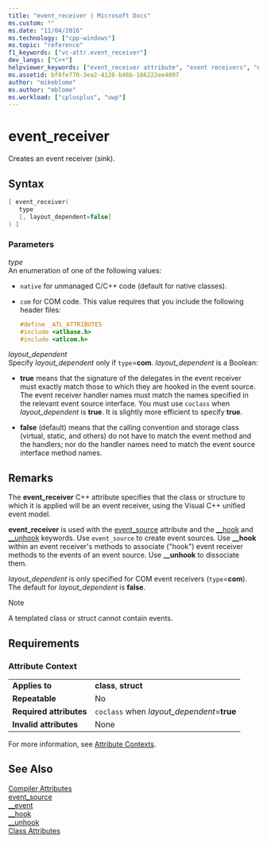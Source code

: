 ```yaml
---
title: "event_receiver | Microsoft Docs"
ms.custom: ""
ms.date: "11/04/2016"
ms.technology: ["cpp-windows"]
ms.topic: "reference"
f1_keywords: ["vc-attr.event_receiver"]
dev_langs: ["C++"]
helpviewer_keywords: ["event_receiver attribute", "event receivers", "events [C++], event receivers (sinks)", "event handling [C++], attributes", "event handling [C++], creating receiver", "event sinks, creating", "event sinks"]
ms.assetid: bf8fe770-3ea2-4128-b46b-166222ee4097
author: "mikeblome"
ms.author: "mblome"
ms.workload: ["cplusplus", "uwp"]
---
```

# event_receiver

Creates an event receiver (sink).

## Syntax

```cpp
[ event_receiver(
   type
   [, layout_dependent=false]
) ]
```

### Parameters

*type*  
An enumeration of one of the following values:

- `native` for unmanaged C/C++ code (default for native classes).

- `com` for COM code. This value requires that you include the following header files:

    ```cpp
    #define _ATL_ATTRIBUTES
    #include <atlbase.h>
    #include <atlcom.h>
    ```

*layout_dependent*  
Specify *layout_dependent* only if `type`=**com**. *layout_dependent* is a Boolean:

- **true** means that the signature of the delegates in the event receiver must exactly match those to which they are hooked in the event source. The event receiver handler names must match the names specified in the relevant event source interface. You must use `coclass` when *layout_dependent* is **true**. It is slightly more efficient to specify **true**.

- **false** (default) means that the calling convention and storage class (virtual, static, and others) do not have to match the event method and the handlers; nor do the handler names need to match the event source interface method names.

## Remarks

The **event_receiver** C++ attribute specifies that the class or structure to which it is applied will be an event receiver, using the Visual C++ unified event model.

**event_receiver** is used with the [event_source](../windows/event-source.md) attribute and the [__hook](../cpp/hook.md) and [__unhook](../cpp/unhook.md) keywords. Use `event_source` to create event sources. Use **__hook** within an event receiver's methods to associate ("hook") event receiver methods to the events of an event source. Use **__unhook** to dissociate them.

*layout_dependent* is only specified for COM event receivers (`type`=**com**). The default for *layout_dependent* is **false**.

> [!NOTE]
> A templated class or struct cannot contain events.

## Requirements

### Attribute Context

|||
|-|-|
|**Applies to**|**class**, **struct**|
|**Repeatable**|No|
|**Required attributes**|`coclass` when *layout_dependent*=**true**|
|**Invalid attributes**|None|

For more information, see [Attribute Contexts](../windows/attribute-contexts.md).

## See Also

[Compiler Attributes](../windows/compiler-attributes.md)  
[event_source](../windows/event-source.md)  
[__event](../cpp/event.md)  
[__hook](../cpp/hook.md)  
[__unhook](../cpp/unhook.md)  
[Class Attributes](../windows/class-attributes.md)  